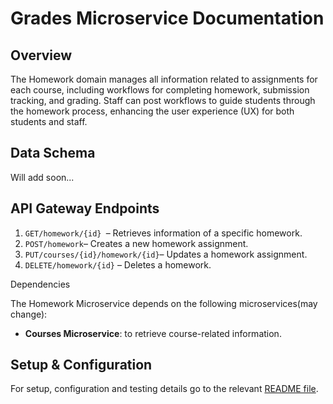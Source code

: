 # Grades Microservice Documentation
## Overview


The Homework domain manages all information related to assignments for each course, including workflows for completing homework, submission tracking, and grading. Staff can post workflows to guide students through the homework process, enhancing the user experience (UX) for both students and staff.

## Data Schema

Will add soon...

## API Gateway Endpoints


1. `GET/homework/{id} `– Retrieves information of a specific homework.
2. `POST/homework`– Creates a new homework assignment.
3. `PUT/courses/{id}/homework/{id}`– Updates a homework assignment.
4. `DELETE/homework/{id}` – Deletes a homework.

Dependencies

The Homework Microservice depends on the following microservices(may change):
- **Courses Microservice**: to retrieve course-related information.


## Setup & Configuration

For setup, configuration and testing details go to the relevant [README file](https://github.com/BetterGR/homework-microservice/blob/main/README.md).
